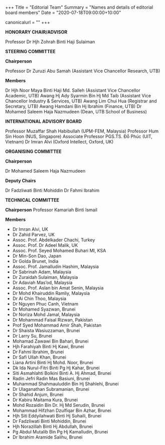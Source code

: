 +++
Title = "Editorial Team"
Summary = "Names and details of editorial board members"
Date = "2020-07-18T09:00:00+10:00"

canonicalurl = ""
+++

**HONORARY CHAIR/ADVISOR**
 
Professor Dr Hjh Zohrah Binti Haji Sulaiman

**STEERING COMMITTEE**

 **Chairperson**

Professor Dr Zuruzi Abu Samah (Assistant Vice Chancellor Research, UTB)

**Members**

Dr Hjh Noor Maya Binti Haji Md. Salleh (Assistant Vice Chancellor Academic, UTB)
Awang Hj Ady Syarmin Bin Hj Md Taib (Assistant Vice Chancellor Industry & Services, UTB)
Awang Lim Chui Hua (Registrar and Secretary, UTB)
Awang Hamdani Bin Hj Ibrahim (Finance, UTB)
Dr Mohamed Saleem Haja Nazmudeen (Dean, UTB School of Business)


**INTERNATIONAL ADVISORY BOARD**

Professor Muzaffar Shah Habibullah (UPM-FEM, Malaysia)
Professor Hum Sin Hoon (NUS, Singapore)
Associate Professor PGS.TS. Đỗ Phúc (UIT, Vietnam)
Dr Imran Alvi (Oxford Intellect, Oxford, UK)

**ORGANISING COMMITTEE**

**Chairperson**

Dr Mohamed Saleem Haja Nazmudeen

**Deputy Chairs**

Dr Fadzliwati Binti Mohiddin
Dr Fahmi Ibrahim

**TECHNICAL COMMITTEE**

**Chairperson**
Professor Kamariah Binti Ismail

**Members**

- Dr Imran Alvi, UK
- Dr Zahid Parvez, UK
- Assoc. Prof. Abdelkader Chachi, Turkey
- Assoc. Prof. Dr Adeel Malik, UK
- Assoc. Prof. Seyed Mohamed Buhari MI, KSA
- Dr Min-Son Dao, Japan
- Dr Golda Brunet, India
- Assoc. Prof. Jamalludin Hashim, Malaysia
- Dr Sabrinah Adam, Malaysia
- Dr Zuraidah Sulaiman, Malaysia
- Dr Adaviah Mas’od, Malaysia
- Assoc. Prof. Aslan bin Amat Senin, Malaysia
- Dr Mohd Khairuddin Ramliy, Malaysia
- Dr Ai Chin Thoo, Malaysia
- Dr Nguyen Phuc Canh, Vietnam
- Dr Mohamed Syazwan, Brunei
- Dr Noriza Mohd Jamal, Malaysia
- Dr Mohammad Faisal Rizwan, Pakistan
- Prof Syed Mohammad Amir Shah, Pakistan
- Dr Shaista Wasiuzzaman, Brunei
- Dr Larry Su, Brunei
- Mohamad Zawawi Bin Bahari, Brunei
- Hjh Farahiyah Binti Hj Kawi, Brunei
- Dr Fahmi Ibrahim, Brunei
- Dr Safi Ullah Khan, Brunei
- Liana Artini Binti Hj Mohd. Noor, Brunei
- Dk Ida Nurul-Fitri Binti Pg Hj Kahar, Brunei
- Siti Asmahlahti Bolkini Binti A. Hj Ahmad, Brunei
- Radin Jefri Radin Mas Basiuni, Brunei
- Muhammad Shahmauluddin Bin Hj Shahlehi, Brunei
- Dr Ulaganathan Subramanian, Brunei
- Dr Shahid Anjum, Brunei
- Dr Kabiru Maitama Kura, Brunei
- Mohd Rozaidin Bin Dr. Hj Md Serudin, Brunei
- Mohammad Hifzhan Dzulfiqar Bin Azhar, Brunei
- Hjh Siti Eddyilahwati Binti Hj Suhaili, Brunei
- Dr Fadzliwati Binti Mohiddin, Brunei
- Hjh Norazillah Binti Hj Abdullah, Brunei
- Pg Abdul Mutalib Bin Pg Hj Kamalludin, Brunei
- Dr Ibrahim Aramide Salihu, Brunei
